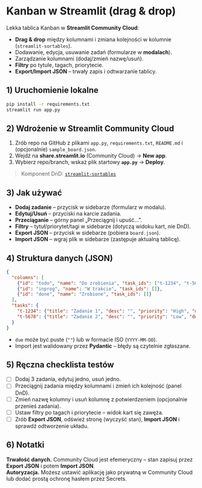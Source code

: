 # Kanban w Streamlit (drag & drop)

Lekka tablica Kanban w **Streamlit Community Cloud**:
- **Drag & drop** między kolumnami i zmiana kolejności w kolumnie (`streamlit-sortables`).
- Dodawanie, edycja, usuwanie zadań (formularze w **modalach**).
- Zarządzanie kolumnami (dodaj/zmień nazwę/usuń).
- **Filtry** po tytule, tagach, priorytecie.
- **Export/Import JSON** – trwały zapis i odtwarzanie tablicy.

## 1) Uruchomienie lokalne
```bash
pip install -r requirements.txt
streamlit run app.py
```

## 2) Wdrożenie w Streamlit Community Cloud
1. Zrób repo na GitHub z plikami `app.py`, `requirements.txt`, `README.md` i (opcjonalnie) `sample_board.json`.
2. Wejdź na **share.streamlit.io** (Community Cloud) → **New app**.
3. Wybierz repo/branch, wskaż plik startowy **`app.py`** → **Deploy**.

> Komponent DnD: [`streamlit-sortables`](https://github.com/ohtaman/streamlit-sortables)

## 3) Jak używać
- **Dodaj zadanie** – przycisk w sidebarze (formularz w modalu).
- **Edytuj/Usuń** – przyciski na karcie zadania.
- **Przeciąganie** – górny panel „Przeciągnij i upuść…”.
- **Filtry** – tytuł/priorytet/tagi w sidebarze (dotyczą widoku kart, nie DnD).
- **Export JSON** – przycisk w sidebarze (pobiera `board.json`).
- **Import JSON** – wgraj plik w sidebarze (zastępuje aktualną tablicę).

## 4) Struktura danych (JSON)
```json
{
  "columns": [
    {"id": "todo", "name": "Do zrobienia", "task_ids": ["t-1234", "t-5678"]},
    {"id": "inprog", "name": "W trakcie", "task_ids": []},
    {"id": "done", "name": "Zrobione", "task_ids": []}
  ],
  "tasks": {
    "t-1234": {"title": "Zadanie 1", "desc": "", "priority": "High", "due": "2025-08-20", "tags": ["ops"], "done": false},
    "t-5678": {"title": "Zadanie 2", "desc": "", "priority": "Low", "due": "", "tags": [], "done": false}
  }
}
```
- `due` może być puste (`""`) lub w formacie ISO (`YYYY-MM-DD`).
- Import jest walidowany przez **Pydantic** – błędy są czytelnie zgłaszane.

## 5) Ręczna checklista testów
- [ ] Dodaj 3 zadania, edytuj jedno, usuń jedno.
- [ ] Przeciągnij zadania między kolumnami i zmień ich kolejność (panel DnD).
- [ ] Zmień nazwę kolumny i usuń kolumnę z potwierdzeniem (opcjonalnie przenieś zadania).
- [ ] Ustaw filtry po tagach i priorytecie – widok kart się zawęża.
- [ ] Zrób **Export JSON**, odśwież stronę (wyczyść stan), **Import JSON** i sprawdź odtworzenie układu.

## 6) Notatki
**Trwałość danych.** Community Cloud jest efemeryczny – stan zapisuj przez **Export JSON** i potem **Import JSON**.  
**Autoryzacja.** Możesz ustawić aplikację jako prywatną w Community Cloud lub dodać prostą ochronę hasłem przez Secrets.
